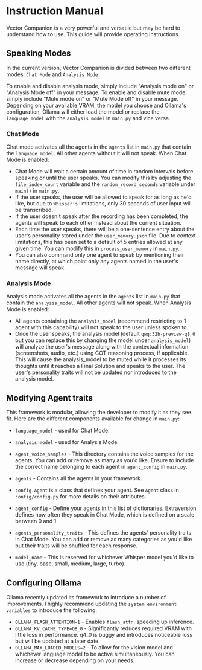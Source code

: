 # Instruction Manual

Vector Companion is a very powerful and versatile but may be hard to understand how to use. This guide will provide operating instructions.

## Speaking Modes

In the current version, Vector Companion is divided between two different modes: `Chat Mode` and `Analysis Mode.`

To enable and disable analysis mode, simply include "Analysis mode on" or "Analysis Mode off" in your message. 
To enable and disable mute mode, simply include "Mute mode on" or "Mute Mode off" in your message. 
Depending on your available VRAM, the model you choose and Ollama's configuration, Ollama will either load the model or replace the `language_model` with the `analysis_model` in `main.py` and vice versa.

### Chat Mode

Chat mode activates all the agents in the `agents` list in `main.py` that contain the `language_model`. All other agents without it will not speak. When Chat Mode is enabled:

- Chat Mode will wait a certain amount of time in random intervals before speaking or until the user speaks. You can modify this by adjusting the `file_index_count` variable and the `random_record_seconds` variable under `main()` in `main.py`.
- If the user speaks, the user will be allowed to speak for as long as he'd like, but due to `Whisper's` limitations, only 30 seconds of user input will be transcribed.
- If the user doesn't speak after the recording has been completed, the agents will speak to each other instead about the current situation.
- Each time the user speaks, there will be a one-sentence entry about the user's personality stored under the `user_memory.json` file. Due to context limitations, this has been set to a default of 5 entries allowed at any given time. You can modify this in `process_user_memory` in `main.py`.
- You can also command only one agent to speak by mentioning their name directly, at which point only any agents named in the user's message will speak.

### Analysis Mode

Analysis mode activates all the agents in the `agents` list in `main.py` that contain the `analysis_model`. All other agents will not speak. When Analysis Mode is enabled:

- All agents containing the `analysis_model` (recommend restricting to 1 agent with this capability) will not speak to the user unless spoken to. 
- Once the user speaks, the analysis model (default `qwq:32b-preview-q8_0` but you can replace this by changing the model under `analysis_model`) will analyze the user's message along with the contextual information (screenshots, audio, etc.) using COT reasoning process, if applicable. This will cause the analysis_model to be muted while it processes its thoughts until it reaches a Final Solution and speaks to the user. The user's personality traits will not be updated nor introduced to the analysis model. 

## Modifying Agent traits

This framework is modular, allowing the developer to modify it as they see fit. Here are the different components available for change in `main.py`:

- `language_model` - used for Chat Mode.
- `analysis_model` - used for Analysis Mode.
- `agent_voice_samples` - This directory contains the voice samples for the agents. You can add or remove as many as you'd like. Ensure to include the correct name belonging to each agent in `agent_config` in `main.py`.
- `agents` - Contains all the agents in your framework.
- `config.Agent` is a class that defines your agent. See `Agent` class in `config/config.py` for more details on their attributes.
- `agent_config` - Define your agents in this list of dictionaries. Extraversion defines how often they speak in Chat Mode, which is defined on a scale between 0 and 1.
- `agents_personality_traits` - This defines the agents' personality traits in Chat Mode. You can add or remove as many categories as you'd like but their traits will be shuffled for each response.

- `model_name` - This is reserved for whichever Whisper model you'd like to use (tiny, base, small, medium, large, turbo).

## Configuring Ollama

Ollama recently updated its framework to introduce a number of improvements. I highly recommend updating the `system environment variables` to introduce the following:

- `OLLAMA_FLASH_ATTENTION=1` - Enables `flash_attn`, speeding up inference.
- `OLLAMA_KV_CACHE_TYPE=Q8_0` - Significantly reduces required VRAM with little loss in performance. q4_0 is buggy and introduces noticeable loss but will be updated at a later date.
- `OLLAMA_MAX_LOADED_MODELS=2` - To allow for the vision model and whichever language model to be active simultaneously. You can increase or decrease depending on your needs.

